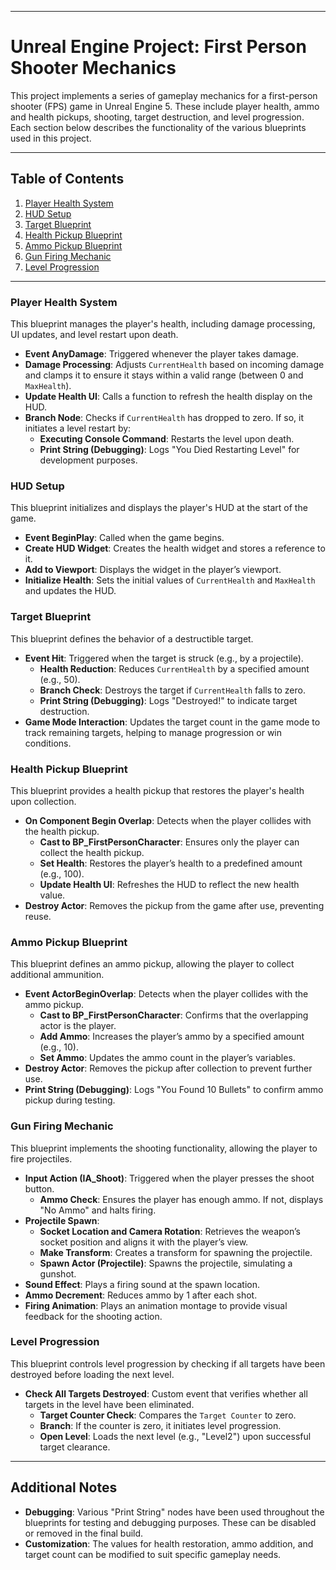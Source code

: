 
---

# Unreal Engine Project: First Person Shooter Mechanics

This project implements a series of gameplay mechanics for a first-person shooter (FPS) game in Unreal Engine 5. These include player health, ammo and health pickups, shooting, target destruction, and level progression. Each section below describes the functionality of the various blueprints used in this project.

---

## Table of Contents
1. [Player Health System](#player-health-system)
2. [HUD Setup](#hud-setup)
3. [Target Blueprint](#target-blueprint)
4. [Health Pickup Blueprint](#health-pickup-blueprint)
5. [Ammo Pickup Blueprint](#ammo-pickup-blueprint)
6. [Gun Firing Mechanic](#gun-firing-mechanic)
7. [Level Progression](#level-progression)

---

### Player Health System

This blueprint manages the player's health, including damage processing, UI updates, and level restart upon death.

- **Event AnyDamage**: Triggered whenever the player takes damage.
- **Damage Processing**: Adjusts `CurrentHealth` based on incoming damage and clamps it to ensure it stays within a valid range (between 0 and `MaxHealth`).
- **Update Health UI**: Calls a function to refresh the health display on the HUD.
- **Branch Node**: Checks if `CurrentHealth` has dropped to zero. If so, it initiates a level restart by:
  - **Executing Console Command**: Restarts the level upon death.
  - **Print String (Debugging)**: Logs "You Died Restarting Level" for development purposes.

### HUD Setup

This blueprint initializes and displays the player's HUD at the start of the game.

- **Event BeginPlay**: Called when the game begins.
- **Create HUD Widget**: Creates the health widget and stores a reference to it.
- **Add to Viewport**: Displays the widget in the player’s viewport.
- **Initialize Health**: Sets the initial values of `CurrentHealth` and `MaxHealth` and updates the HUD.

### Target Blueprint

This blueprint defines the behavior of a destructible target.

- **Event Hit**: Triggered when the target is struck (e.g., by a projectile).
  - **Health Reduction**: Reduces `CurrentHealth` by a specified amount (e.g., 50).
  - **Branch Check**: Destroys the target if `CurrentHealth` falls to zero.
  - **Print String (Debugging)**: Logs "Destroyed!" to indicate target destruction.
- **Game Mode Interaction**: Updates the target count in the game mode to track remaining targets, helping to manage progression or win conditions.

### Health Pickup Blueprint

This blueprint provides a health pickup that restores the player's health upon collection.

- **On Component Begin Overlap**: Detects when the player collides with the health pickup.
  - **Cast to BP_FirstPersonCharacter**: Ensures only the player can collect the health pickup.
  - **Set Health**: Restores the player’s health to a predefined amount (e.g., 100).
  - **Update Health UI**: Refreshes the HUD to reflect the new health value.
- **Destroy Actor**: Removes the pickup from the game after use, preventing reuse.

### Ammo Pickup Blueprint

This blueprint defines an ammo pickup, allowing the player to collect additional ammunition.

- **Event ActorBeginOverlap**: Detects when the player collides with the ammo pickup.
  - **Cast to BP_FirstPersonCharacter**: Confirms that the overlapping actor is the player.
  - **Add Ammo**: Increases the player’s ammo by a specified amount (e.g., 10).
  - **Set Ammo**: Updates the ammo count in the player’s variables.
- **Destroy Actor**: Removes the pickup after collection to prevent further use.
- **Print String (Debugging)**: Logs "You Found 10 Bullets" to confirm ammo pickup during testing.

### Gun Firing Mechanic

This blueprint implements the shooting functionality, allowing the player to fire projectiles.

- **Input Action (IA_Shoot)**: Triggered when the player presses the shoot button.
  - **Ammo Check**: Ensures the player has enough ammo. If not, displays "No Ammo" and halts firing.
- **Projectile Spawn**:
  - **Socket Location and Camera Rotation**: Retrieves the weapon’s socket position and aligns it with the player’s view.
  - **Make Transform**: Creates a transform for spawning the projectile.
  - **Spawn Actor (Projectile)**: Spawns the projectile, simulating a gunshot.
- **Sound Effect**: Plays a firing sound at the spawn location.
- **Ammo Decrement**: Reduces ammo by 1 after each shot.
- **Firing Animation**: Plays an animation montage to provide visual feedback for the shooting action.

### Level Progression

This blueprint controls level progression by checking if all targets have been destroyed before loading the next level.

- **Check All Targets Destroyed**: Custom event that verifies whether all targets in the level have been eliminated.
  - **Target Counter Check**: Compares the `Target Counter` to zero.
  - **Branch**: If the counter is zero, it initiates level progression.
  - **Open Level**: Loads the next level (e.g., "Level2") upon successful target clearance.

---

## Additional Notes

- **Debugging**: Various "Print String" nodes have been used throughout the blueprints for testing and debugging purposes. These can be disabled or removed in the final build.
- **Customization**: The values for health restoration, ammo addition, and target count can be modified to suit specific gameplay needs.
